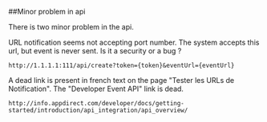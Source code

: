 ##Minor problem in api

There is two minor problem in the api.

URL notification seems not accepting port number.
The system accepts this url, but event is never sent.
Is it a security or a bug ?

    http://1.1.1.1:111/api/create?token={token}&eventUrl={eventUrl}

A dead link is present in french text on the page "Tester les URLs de Notification".
The "Developer Event API" link is dead.

    http://info.appdirect.com/developer/docs/getting-started/introduction/api_integration/api_overview/
